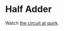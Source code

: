 # Half Adder #

Watch [the circuit at quirk](https://algassert.com/quirk#circuit={%22cols%22:[[%22%E2%80%A2%22,%22%E2%80%A2%22,1,%22X%22],[%22%E2%80%A2%22,%22X%22],[1,%22%E2%80%A2%22,%22X%22],[%22%E2%80%A2%22,%22X%22]],%22init%22:[1]}).
